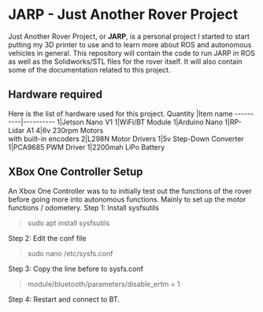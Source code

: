 # JARP - Just Another Rover Project

Just Another Rover Project, or **JARP**, is a personal project I started to start putting my 3D printer to use and to learn more about ROS and autonomous vehicles in general. 
This repository will contain the code to run JARP in ROS as well as the Solidworks/STL files for the rover itself. It will also contain some of the documentation related to this project.

## Hardware required

Here is the list of hardware used for this project.
Quantity |Item name
----------|----------
1|Jetson Nano V1
1|WiFi/BT Module
1|Arduino Nano
1|RP-Lidar A1
4|6v 230rpm Motors <br>with built-in encoders
2|L298N Motor Drivers
1|5v Step-Down Converter
1|PCA9685 PWM Driver
1|2200mah LiPo Battery

## XBox One Controller Setup

An Xbox One Controller was to to initially test out the functions of the rover before going more into autonomous functions. Mainly to set up the motor functions / odometery.
Step 1: Install sysfsutils
> sudo apt install sysfsutils

Step 2: Edit the conf file
> sudo nano /etc/sysfs.conf

Step 3: Copy the line before to sysfs.conf
>module/bluetooth/parameters/disable_ertm = 1

Step 4: Restart and connect to BT.
